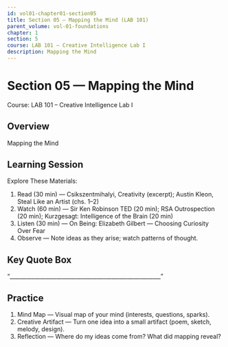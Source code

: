 ```yaml
---
id: vol01-chapter01-section05
title: Section 05 — Mapping the Mind (LAB 101)
parent_volume: vol-01-foundations
chapter: 1
section: 5
course: LAB 101 – Creative Intelligence Lab I
description: Mapping the Mind
---
```



# Section 05 — Mapping the Mind
Course: LAB 101 – Creative Intelligence Lab I

## Overview
Mapping the Mind


## Learning Session
Explore These Materials:
1. Read (30 min) — Csikszentmihalyi, Creativity (excerpt); Austin Kleon, Steal Like an Artist (chs. 1–2)  
2. Watch (60 min) — Sir Ken Robinson TED (20 min); RSA Outrospection (20 min); Kurzgesagt: Intelligence of the Brain (20 min)  
3. Listen (30 min) — On Being: Elizabeth Gilbert — Choosing Curiosity Over Fear  
4. Observe — Note ideas as they arise; watch patterns of thought.

## Key Quote Box
“_______________________________________________________”

## Practice
1. Mind Map — Visual map of your mind (interests, questions, sparks).  
2. Creative Artifact — Turn one idea into a small artifact (poem, sketch, melody, design).  
3. Reflection — Where do my ideas come from? What did mapping reveal?
